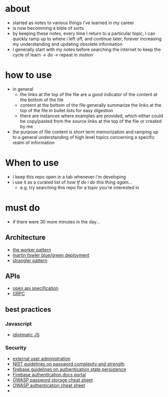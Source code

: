 # about

  - started as notes to various things i've learned in my career
  - is now becomming a bible of sorts
  - by keeping these notes, every time I return to a particular topic, I can quickly ramp up to where i left off, and continue later, forever increasing my understanding and updating obsolete information
  - I generally start with my notes before searching the internet to keep the cycle of learn -> do -> repeat in motion

# how to use
  - in general
    - the links at the top of the file are a good indicator of the content at the bottom of the file
    - content at the bottom of the file generally summarize the links at the top of the file in bullet lists for easy digestion
    - there are instances where examples are provided, which either could be copy/pasted from the source links at the top of the file or created by me
  - the purpose of file content is short term memorization and ramping up to a general understanding of high level topics concerning a specific realm of information


# When to use
  - I keep this repo open in a tab whenever i'm developing
  - i use it as a curated list of *how tf do i do this thing again...*
    - e.g. try searching this repo for a topic you're interested in


# must do
  - if there were 30 more minutes in the day...


## Architecture
  - [the worker pattern](https://gist.github.com/ryandotsmith/1660752)
  - [martin fowler blue/green deployment](https://martinfowler.com/bliki/BlueGreenDeployment.html)
  - [strangler pattern](https://docs.microsoft.com/en-us/azure/architecture/patterns/strangler)

## APIs
  - [open api specification](https://github.com/OAI/OpenAPI-Specification)
  - [GRPC](https://grpc.io/)

## best practices
### Javascript
  - [idiotmatic JS](https://medium.com/the-node-js-collection/modernizing-node-js-with-idiomatic-javascript-f18d984dcf93)
### Security
  - [external user administration](https://cloud.google.com/blog/products/gcp/12-best-practices-for-user-account)
  - [NIST guidelines on password complexity and strength](https://pages.nist.gov/800-63-3/sp800-63b.html#appendix-astrength-of-memorized-secrets)
  - [firebase guidelines on authentication state persistence](https://firebase.google.com/docs/auth/web/auth-state-persistence)
  - [Firebase authentication docs portal](https://firebase.google.com/docs/auth/)
  - [OWASP password storage cheat sheet](https://www.owasp.org/index.php/Password_Storage_Cheat_Sheet)
  - [OWASP authentication cheat sheet](https://www.owasp.org/index.php/Authentication_Cheat_Sheet)
  -